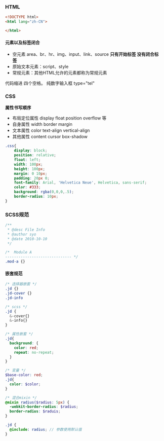 ### HTML

```html
<!DOCTYPE html>
<html lang="zh-CN">

</html>
```



#### 元素以及标签闭合

* 空元素 area、br、hr、img、input、link、source **只有开始标签 没有闭合标签**
* 原始文本元素：script、style
* 常规元素：其他HTML允许的元素都称为常规元素



代码缩进 四个空格。 纯数字输入框 type="tel"





### CSS

**属性书写顺序**

* 布局定位属性 display float position overflow 等
* 自身属性 width border margin
* 文本属性 color text-align vertical-align
* 其他属性 content cursor box-shadow 

```css
.css{
    display: block;
    position: relative;
    float: left;
    width: 100px;
    height: 100px;
    margin: 0 10px;
    padding: 20px 0;
    font-family: Arial, 'Helvetica Neue', Helvetica, sans-serif;
    color: #333;
    background: rgba(0,0,0,.5);
    border-radius: 10px;    
}
```



### SCSS规范

```css
/**
 * @desc File Info
 * @author syo
 * @date 2010-10-10
 */

/*  Module A
------------------------------ */
.mod-a {}

```



#### 嵌套规范

```scss
/* 选择器嵌套 */
.jd {}
.jd-cover {}
.jd-info

/* scss */
.jd {
  &-cover{}
  &-info{}
}

/* 属性嵌套 */
.jd{
  background: {
    color: red;
    repeat: no-repeat;
  }
}

/* 变量 */
$base-color: red;
.jd{
  color: $color;
}

/* 混合mixin */
@mixin radius($radius: 5px) {
  -webkit-border-radius: $radius;
  border-radius: $raduis;    
}

.jd {
  @include: radius; // 参数使用默认值
}



```















